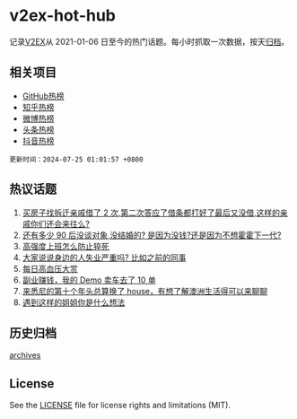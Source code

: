 # v2ex-hot-hub

 记录[V2EX](https://www.v2ex.com/)从 2021-01-06 日至今的热门话题。每小时抓取一次数据，按天[归档](archives)。
 
 ## 相关项目

- [GitHub热榜](https://github.com/it985/github-hot-hub)
- [知乎热榜](https://github.com/it985/zhihu-hot-hub)
- [微博热榜](https://github.com/it985/weibo-hot-hub)
- [头条热榜](https://github.com/it985/toutiao-hot-hub)
- [抖音热榜](https://github.com/it985/douyin-hot-hub)


 `更新时间：2024-07-25 01:01:57 +0800`

## 热议话题

1. [买房子找拆迁亲戚借了 2 次,第二次答应了借条都打好了最后又没借,这样的亲戚你们还会来往么?](https://www.v2ex.com/t/1059724)
1. [还有多少 90 后没谈对象,没结婚的? 是因为没钱?还是因为不想霍霍下一代?](https://www.v2ex.com/t/1059602)
1. [高强度上班怎么防止猝死](https://www.v2ex.com/t/1059663)
1. [大家说说身边的人失业严重吗? 比如之前的同事](https://www.v2ex.com/t/1059616)
1. [每日高血压大赏](https://www.v2ex.com/t/1059652)
1. [副业赚钱，我的 Demo 卖车去了 10 单](https://www.v2ex.com/t/1059596)
1. [来悉尼的第十个年头总算换了 house，有想了解澳洲生活得可以来聊聊](https://www.v2ex.com/t/1059578)
1. [遇到这样的姐姐你是什么想法](https://www.v2ex.com/t/1059601)

## 历史归档

[archives](archives)

## License

See the [LICENSE](LICENSE) file for license rights and limitations (MIT).
